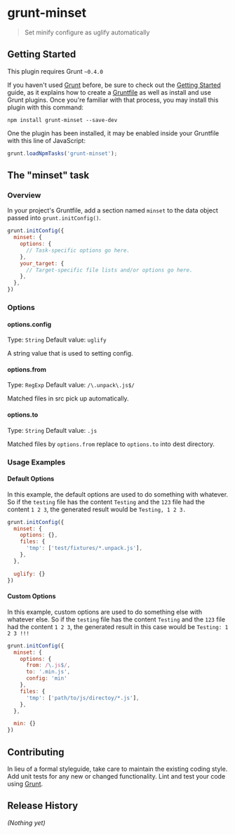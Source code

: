 # grunt-minset

> Set minify configure as uglify automatically

## Getting Started
This plugin requires Grunt `~0.4.0`

If you haven't used [Grunt](http://gruntjs.com/) before, be sure to check out the [Getting Started](http://gruntjs.com/getting-started) guide, as it explains how to create a [Gruntfile](http://gruntjs.com/sample-gruntfile) as well as install and use Grunt plugins. Once you're familiar with that process, you may install this plugin with this command:

```shell
npm install grunt-minset --save-dev
```

One the plugin has been installed, it may be enabled inside your Gruntfile with this line of JavaScript:

```js
grunt.loadNpmTasks('grunt-minset');
```

## The "minset" task

### Overview
In your project's Gruntfile, add a section named `minset` to the data object passed into `grunt.initConfig()`.

```js
grunt.initConfig({
  minset: {
    options: {
      // Task-specific options go here.
    },
    your_target: {
      // Target-specific file lists and/or options go here.
    },
  },
})
```

### Options

#### options.config
Type: `String`
Default value: `uglify`

A string value that is used to setting config.

#### options.from
Type: `RegExp`
Default value: `/\.unpack\.js$/`

Matched files in src pick up automatically.

#### options.to
Type: `String`
Default value: `.js`

Matched files by `options.from` replace to `options.to` into dest directory.

### Usage Examples

#### Default Options
In this example, the default options are used to do something with whatever. So if the `testing` file has the content `Testing` and the `123` file had the content `1 2 3`, the generated result would be `Testing, 1 2 3.`

```js
grunt.initConfig({
  minset: {
    options: {},
    files: {
      'tmp': ['test/fixtures/*.unpack.js'],
    },
  },

  uglify: {}
})
```

#### Custom Options
In this example, custom options are used to do something else with whatever else. So if the `testing` file has the content `Testing` and the `123` file had the content `1 2 3`, the generated result in this case would be `Testing: 1 2 3 !!!`

```js
grunt.initConfig({
  minset: {
    options: {
      from: /\.js$/,
      to: '.min.js',
      config: 'min'
    },
    files: {
      'tmp': ['path/to/js/directoy/*.js'],
    },
  },

  min: {}
})
```

## Contributing
In lieu of a formal styleguide, take care to maintain the existing coding style. Add unit tests for any new or changed functionality. Lint and test your code using [Grunt](http://gruntjs.com/).

## Release History
_(Nothing yet)_
